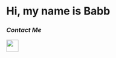 # Hi, my name is Babb 

### *Contact Me*
<img height="32" width="32" src="https://cdn.jsdelivr.net/npm/simple-icons@v9/icons/Youtube.svg" />
